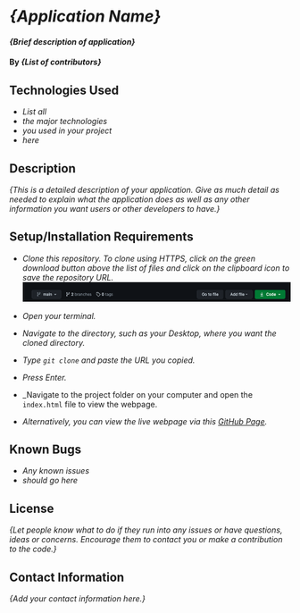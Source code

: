 # _{Application Name}_

#### _{Brief description of application}_

#### By _**{List of contributors}**_

## Technologies Used

* _List all_
* _the major technologies_
* _you used in your project_
* _here_

## Description

_{This is a detailed description of your application. Give as much detail as needed to explain what the application does as well as any other information you want users or other developers to have.}_

## Setup/Installation Requirements

* _Clone this repository. To clone using HTTPS, click on the green download button above the list of files and click on the clipboard icon to save the repository URL._
[![Clone button](img/clone.png)](#)

* _Open your terminal._
* _Navigate to the directory, such as your Desktop, where you want the cloned directory._
* _Type `git clone` and paste the URL you copied._
* _Press Enter._
* _Navigate to the project folder on your computer and open the `index.html` file to view the webpage.
* _Alternatively, you can view the live webpage via this [GitHub Page](https://webquiza.github.io/practice_css_bootstrap_2/)._

## Known Bugs

* _Any known issues_
* _should go here_

## License

_{Let people know what to do if they run into any issues or have questions, ideas or concerns.  Encourage them to contact you or make a contribution to the code.}_

## Contact Information

_{Add your contact information here.}_